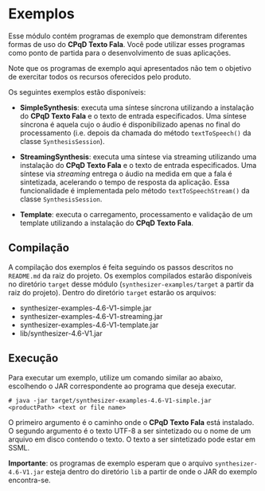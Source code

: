 # Exemplos

Esse módulo contém programas de exemplo que demonstram diferentes formas de uso do **CPqD Texto Fala**. Você pode utilizar esses programas como ponto de partida para o desenvolvimento de suas aplicações.

Note que os programas de exemplo aqui apresentados não tem o objetivo de exercitar todos os recursos oferecidos pelo produto.

Os seguintes exemplos estão disponíveis:

* **SimpleSynthesis**: executa uma síntese síncrona utilizando a instalação do **CPqD Texto Fala** e o texto de entrada especificados. Uma síntese síncrona é aquela cujo o áudio é disponibilizado apenas no final do processamento (i.e. depois da chamada do método ``textToSpeech()`` da classe ``SynthesisSession``).

* **StreamingSynthesis**: executa uma síntese via streaming utilizando uma instalação do **CPqD Texto Fala** e o texto de entrada especificados. Uma síntese via *streaming* entrega o áudio na medida em que a fala é sintetizada, acelerando o tempo de resposta da aplicação. Essa funcionalidade é implementada pelo método ``textToSpeechStream()`` da classe ``SynthesisSession``.

* **Template**: executa o carregamento, processamento e validação de um template utilizando a instalação do **CPqD Texto Fala**.

## Compilação

A compilação dos exemplos é feita seguindo os passos descritos no ``README.md`` da raiz do projeto. Os exemplos compilados estarão disponíveis no diretório ``target`` desse módulo (``synthesizer-examples/target`` a partir da raiz do projeto). Dentro do diretório ``target`` estarão os arquivos:

* synthesizer-examples-4.6-V1-simple.jar
* synthesizer-examples-4.6-V1-streaming.jar
* synthesizer-examples-4.6-V1-template.jar
* lib/synthesizer-4.6-V1.jar

## Execução

Para executar um exemplo, utilize um comando similar ao abaixo, escolhendo o JAR correspondente ao programa que deseja executar.

	# java -jar target/synthesizer-examples-4.6-V1-simple.jar <productPath> <text or file name> 

O primeiro argumento é o caminho onde o **CPqD Texto Fala** está instalado. O segundo argumento é o texto UTF-8 a ser sintetizado ou o nome de um arquivo em disco contendo o texto. O texto a ser sintetizado pode estar em SSML.

**Importante**: os programas de exemplo esperam que o arquivo ``synthesizer-4.6-V1.jar`` esteja dentro do diretório ``lib`` a partir de onde o JAR do exemplo encontra-se.
